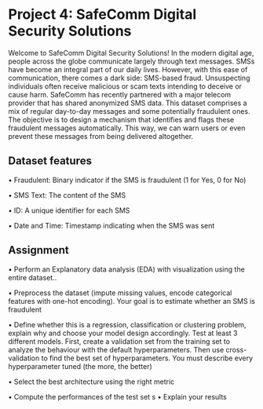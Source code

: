 # Project 4: SafeComm Digital Security Solutions

Welcome to SafeComm Digital Security Solutions! In the modern digital age, people across the globe
communicate largely through text messages. SMSs have become an integral part of our daily lives.
However, with this ease of communication, there comes a dark side: SMS-based fraud. Unsuspecting
individuals often receive malicious or scam texts intending to deceive or cause harm.
SafeComm has recently partnered with a major telecom provider that has shared anonymized SMS
data. This dataset comprises a mix of regular day-to-day messages and some potentially fraudulent
ones. The objective is to design a mechanism that identifies and flags these fraudulent messages
automatically. This way, we can warn users or even prevent these messages from being delivered
altogether.


## Dataset features
• Fraudulent: Binary indicator if the SMS is fraudulent (1 for Yes, 0 for No)

• SMS Text: The content of the SMS

• ID: A unique identifier for each SMS

• Date and Time: Timestamp indicating when the SMS was sent

## Assignment
• Perform an Explanatory data analysis (EDA) with visualization using the entire dataset..

• Preprocess the dataset (impute missing values, encode categorical features with one-hot
encoding). Your goal is to estimate whether an SMS is fraudulent

• Define whether this is a regression, classification or clustering problem, explain why and
choose your model design accordingly. Test at least 3 different models. First, create a
validation set from the training set to analyze the behaviour with the default
hyperparameters. Then use cross-validation to find the best set of hyperparameters. You
must describe every hyperparameter tuned (the more, the better)

• Select the best architecture using the right metric

• Compute the performances of the test set
s
• Explain your results
